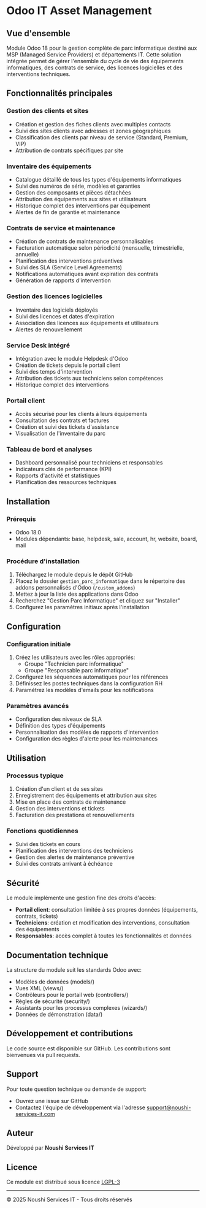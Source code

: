 # Odoo IT Asset Management

## Vue d'ensemble
Module Odoo 18 pour la gestion complète de parc informatique destiné aux MSP (Managed Service Providers) et départements IT. Cette solution intégrée permet de gérer l'ensemble du cycle de vie des équipements informatiques, des contrats de service, des licences logicielles et des interventions techniques.

## Fonctionnalités principales

### Gestion des clients et sites
- Création et gestion des fiches clients avec multiples contacts
- Suivi des sites clients avec adresses et zones géographiques
- Classification des clients par niveau de service (Standard, Premium, VIP)
- Attribution de contrats spécifiques par site

### Inventaire des équipements
- Catalogue détaillé de tous les types d'équipements informatiques
- Suivi des numéros de série, modèles et garanties
- Gestion des composants et pièces détachées
- Attribution des équipements aux sites et utilisateurs
- Historique complet des interventions par équipement
- Alertes de fin de garantie et maintenance

### Contrats de service et maintenance
- Création de contrats de maintenance personnalisables
- Facturation automatique selon périodicité (mensuelle, trimestrielle, annuelle)
- Planification des interventions préventives
- Suivi des SLA (Service Level Agreements)
- Notifications automatiques avant expiration des contrats
- Génération de rapports d'intervention

### Gestion des licences logicielles
- Inventaire des logiciels déployés
- Suivi des licences et dates d'expiration
- Association des licences aux équipements et utilisateurs
- Alertes de renouvellement

### Service Desk intégré
- Intégration avec le module Helpdesk d'Odoo
- Création de tickets depuis le portail client
- Suivi des temps d'intervention
- Attribution des tickets aux techniciens selon compétences
- Historique complet des interventions

### Portail client
- Accès sécurisé pour les clients à leurs équipements
- Consultation des contrats et factures
- Création et suivi des tickets d'assistance
- Visualisation de l'inventaire du parc

### Tableau de bord et analyses
- Dashboard personnalisé pour techniciens et responsables
- Indicateurs clés de performance (KPI)
- Rapports d'activité et statistiques
- Planification des ressources techniques

## Installation

### Prérequis
- Odoo 18.0
- Modules dépendants: base, helpdesk, sale, account, hr, website, board, mail

### Procédure d'installation
1. Téléchargez le module depuis le dépôt GitHub
2. Placez le dossier `gestion_parc_informatique` dans le répertoire des addons personnalisés d'Odoo (`/custom_addons`)
3. Mettez à jour la liste des applications dans Odoo
4. Recherchez "Gestion Parc Informatique" et cliquez sur "Installer"
5. Configurez les paramètres initiaux après l'installation

## Configuration

### Configuration initiale
1. Créez les utilisateurs avec les rôles appropriés:
   - Groupe "Technicien parc informatique"
   - Groupe "Responsable parc informatique"
2. Configurez les séquences automatiques pour les références
3. Définissez les postes techniques dans la configuration RH
4. Paramétrez les modèles d'emails pour les notifications

### Paramètres avancés
- Configuration des niveaux de SLA
- Définition des types d'équipements
- Personnalisation des modèles de rapports d'intervention
- Configuration des règles d'alerte pour les maintenances

## Utilisation

### Processus typique
1. Création d'un client et de ses sites
2. Enregistrement des équipements et attribution aux sites
3. Mise en place des contrats de maintenance
4. Gestion des interventions et tickets
5. Facturation des prestations et renouvellements

### Fonctions quotidiennes
- Suivi des tickets en cours
- Planification des interventions des techniciens
- Gestion des alertes de maintenance préventive
- Suivi des contrats arrivant à échéance

## Sécurité
Le module implémente une gestion fine des droits d'accès:
- **Portail client**: consultation limitée à ses propres données (équipements, contrats, tickets)
- **Techniciens**: création et modification des interventions, consultation des équipements
- **Responsables**: accès complet à toutes les fonctionnalités et données

## Documentation technique
La structure du module suit les standards Odoo avec:
- Modèles de données (models/)
- Vues XML (views/)
- Contrôleurs pour le portail web (controllers/)
- Règles de sécurité (security/)
- Assistants pour les processus complexes (wizards/)
- Données de démonstration (data/)

## Développement et contributions
Le code source est disponible sur GitHub. Les contributions sont bienvenues via pull requests.

## Support
Pour toute question technique ou demande de support:
- Ouvrez une issue sur GitHub
- Contactez l'équipe de développement via l'adresse support@noushi-services-it.com

## Auteur
Développé par **Noushi Services IT**

## Licence
Ce module est distribué sous licence [LGPL-3](https://www.gnu.org/licenses/lgpl-3.0.html)

---

© 2025 Noushi Services IT - Tous droits réservés
